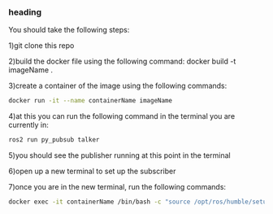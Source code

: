 ### heading

You should take the following steps:

1)git clone this repo

2)build the docker file using the following command:
    docker build -t imageName .

3)create a container of the image using the following commands:
 ```sh
docker run -it --name containerName imageName
   ```

4)at this you can run the following command in the terminal you are currently in: 
 ```sh
ros2 run py_pubsub talker
   ```

5)you should see the publisher running at this point in the terminal

6)open up a new terminal to set up the subscriber

7)once you are in the new terminal, run the following commands:

 ```sh
docker exec -it containerName /bin/bash -c "source /opt/ros/humble/setup.bash && source /ros2_ws/install/setup.bash && ros2 run py_pubsub listener"

   ```
